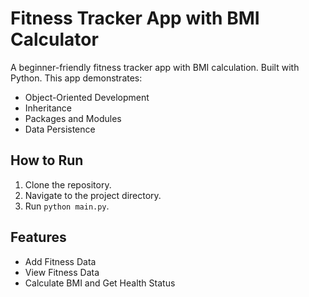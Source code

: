 # Fitness Tracker App with BMI Calculator

A beginner-friendly fitness tracker app with BMI calculation. Built with Python. This app demonstrates:
- Object-Oriented Development
- Inheritance
- Packages and Modules
- Data Persistence

## How to Run
1. Clone the repository.
2. Navigate to the project directory.
3. Run `python main.py`.

## Features
- Add Fitness Data
- View Fitness Data
- Calculate BMI and Get Health Status
